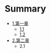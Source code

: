 # Summary

* [1.第一章](README.md)
   * [1.1](1.1.1.md)
   * [1.2](1.2.1.md)
* [2.第二章](chapter1.md)
   * 2.1

